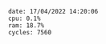

                date: 17/04/2022 14:20:06
                cpu: 0.1%
                ram: 18.7%
                cycles: 7560

                         